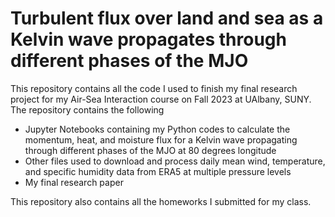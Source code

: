 # Turbulent flux over land and sea as a Kelvin wave propagates through different phases of the MJO

This repository contains all the code I used to finish my final research project for my Air-Sea Interaction course on Fall 2023 at UAlbany, SUNY. The repository contains the following

* Jupyter Notebooks containing my Python codes to calculate the momentum, heat, and moisture flux for a Kelvin wave propagating through different phases of the MJO at 80 degrees longitude
* Other files used to download and process daily mean wind, temperature, and specific humidity data from ERA5 at multiple pressure levels
* My final research paper

This repository also contains all the homeworks I submitted for my class.
